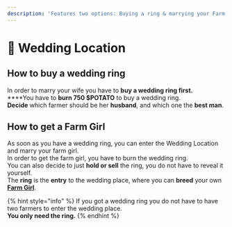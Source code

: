 ```yaml
---
description: 'Features two options: Buying a ring & marrying your Farm Girl.'
---
```


# 💍 Wedding Location

## How to buy a wedding ring

In order to marry your wife you have to **buy a wedding ring first.** \
****You have to **burn 750 $POTATO** to buy a wedding ring. \
**Decide** which farmer should be her **husband**, and which one the **best man**.&#x20;

## How to get a Farm Girl

As soon as you have a wedding ring, you can enter the Wedding Location and marry your farm girl. \
In order to get the farm girl, you have to burn the wedding ring. \
You can also decide to just **hold or sell** the ring, you do not have to reveal it yourself.\
The **ring** is the **entry** to the wedding place, where you can **breed** your own[ **Farm Girl**](../characters/farm-girl.md).

{% hint style="info" %}
If you got a wedding ring you do not have to have two farmers to enter the wedding place. \
**You only need the ring.**
{% endhint %}
